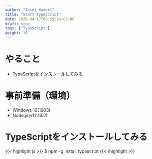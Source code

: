 ```yaml
---
author: "Issei Komori"
title: "Start TypeScript"
date: 2020-04-17T00:55:14+09:00
draft: true
tags: ["TypeScript"]
weight: 10
---
```


# やること
- TypeScriptをインストールしてみる

# 事前準備（環境）
- Windows 10(1903)
- Node.js(v12.16.2)


# TypeScriptをインストールしてみる
{{< highlight js >}}
$ npm -g install typescript
{{< /highlight >}}
